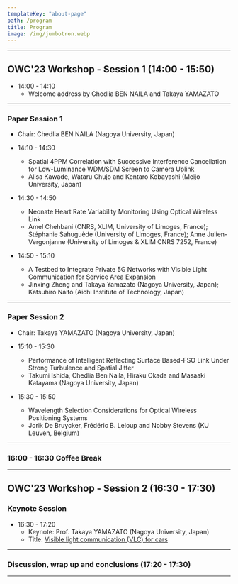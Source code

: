 ```yaml
---
templateKey: "about-page"
path: /program
title: Program
image: /img/jumbotron.webp
---
```


<!-- Here is the tentative program.

We will provide detail program soon.

Stay tuned!

---

## Session 1 (Keynote session)

(Total duration: 60 min):

- Welcome address (15 min)
- Keynote speaker talk (45 min (talk + Q&A))

---

### Coffee Break

---

## Session 2 (Paper session)

(Total duration: 110 min):

- 5 paper presentations (20 min (including 3 minutes for Q&A))
- Discussion, wrap up and conclusions (10 min)

# IEEE Workshop on Optical Wireless Communications (OWC'23): DETAILED PROGRAM

- Organizers: Chedlia BEN NAILA, Takaya YAMAZATO, Anna Maria VEGNI and Hanaa ABUMARSHOUD -->

---

## OWC'23 Workshop - Session 1 (14:00 - 15:50)

- 14:00 - 14:10
  - Welcome address by Chedlia BEN NAILA and Takaya YAMAZATO

---

### Paper Session 1

- Chair: Chedlia BEN NAILA (Nagoya University, Japan)

- 14:10 - 14:30

  - Spatial 4PPM Correlation with Successive Interference Cancellation for Low-Luminance WDM/SDM Screen to Camera Uplink
  - Alisa Kawade, Wataru Chujo and Kentaro Kobayashi (Meijo University, Japan)

- 14:30 - 14:50

  - Neonate Heart Rate Variability Monitoring Using Optical Wireless Link <br />
  - Amel Chehbani (CNRS, XLIM, University of Limoges, France); Stéphanie Sahuguède (University of Limoges, France); Anne Julien-Vergonjanne (University of Limoges & XLIM CNRS 7252, France)

- 14:50 - 15:10
  - A Testbed to Integrate Private 5G Networks with Visible Light Communication for Service Area Expansion
  - Jinxing Zheng and Takaya Yamazato (Nagoya University, Japan); Katsuhiro Naito (Aichi Institute of Technology, Japan)

---

### Paper Session 2

- Chair: Takaya YAMAZATO (Nagoya University, Japan)

- 15:10 - 15:30

  - Performance of Intelligent Reflecting Surface Based-FSO Link Under Strong Turbulence and Spatial Jitter
  - Takumi Ishida, Chedlia Ben Naila, Hiraku Okada and Masaaki Katayama (Nagoya University, Japan)

- 15:30 - 15:50
  - Wavelength Selection Considerations for Optical Wireless Positioning Systems
  - Jorik De Bruycker, Frédéric B. Leloup and Nobby Stevens (KU Leuven, Belgium)

---

### 16:00 - 16:30 Coffee Break

---

## OWC'23 Workshop - Session 2 (16:30 - 17:30)

### Keynote Session

- 16:30 - 17:20
  - Keynote: Prof. Takaya YAMAZATO (Nagoya University, Japan)
  - Title: [Visible light communication (VLC) for cars](./Visible-Light-Communication.pdf)

---

### Discussion, wrap up and conclusions (17:20 - 17:30)

---
